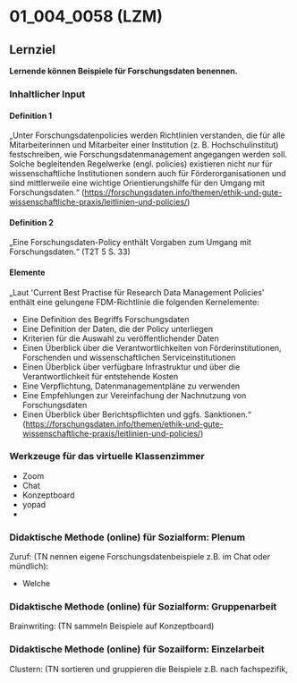 # 01_004_0058 (LZM)

## Lernziel

**Lernende können Beispiele für Forschungsdaten benennen.**

### Inhaltlicher Input 
#### Definition 1
„Unter Forschungsdatenpolicies werden Richtlinien verstanden, die für alle Mitarbeiterinnen und Mitarbeiter einer Institution (z. B. Hochschulinstitut) festschreiben, wie Forschungsdatenmanagement angegangen werden soll. Solche begleitenden Regelwerke (engl. policies) existieren nicht nur für wissenschaftliche Institutionen sondern auch für Förderorganisationen und sind mittlerweile eine wichtige Orientierungshilfe für den Umgang mit Forschungsdaten.“ (https://forschungsdaten.info/themen/ethik-und-gute-wissenschaftliche-praxis/leitlinien-und-policies/)

#### Definition 2
„Eine Forschungsdaten-Policy enthält Vorgaben zum Umgang mit Forschungsdaten.“   (T2T 5 S. 33)

#### Elemente
„Laut 'Current Best Practise für Research Data Management Policies' enthält eine gelungene FDM-Richtlinie die folgenden Kernelemente:
* Eine Definition des Begriffs Forschungsdaten
* Eine Definition der Daten, die der Policy unterliegen
* Kriterien für die Auswahl zu veröffentlichender Daten
* Einen Überblick über die Verantwortlichkeiten von Förderinstitutionen, Forschenden und wissenschaftlichen Serviceinstitutionen
* Einen Überblick über verfügbare Infrastruktur und über die Verantwortlichkeit für entstehende Kosten
* Eine Verpflichtung, Datenmanagementpläne zu verwenden
* Eine Empfehlungen zur Vereinfachung der Nachnutzung von Forschungsdaten
* Einen Überblick über Berichtspflichten und ggfs. Sanktionen.“ (https://forschungsdaten.info/themen/ethik-und-gute-wissenschaftliche-praxis/leitlinien-und-policies/)

### Werkzeuge für das virtuelle Klassenzimmer

* Zoom
* Chat
* Konzeptboard
* yopad
* 

### Didaktische Methode (online) für Sozialform: Plenum

Zuruf: (TN nennen eigene Forschungsdatenbeispiele z.B. im Chat oder mündlich): 

* Welche 

### Didaktische Methode (online) für Sozialform: Gruppenarbeit	

Brainwriting: (TN sammeln Beispiele auf Konzeptboard)

### Didaktische Methode (online) für Sozailform: Einzelarbeit

Clustern: (TN sortieren und gruppieren die Beispiele z.B. nach fachspezifik, 
